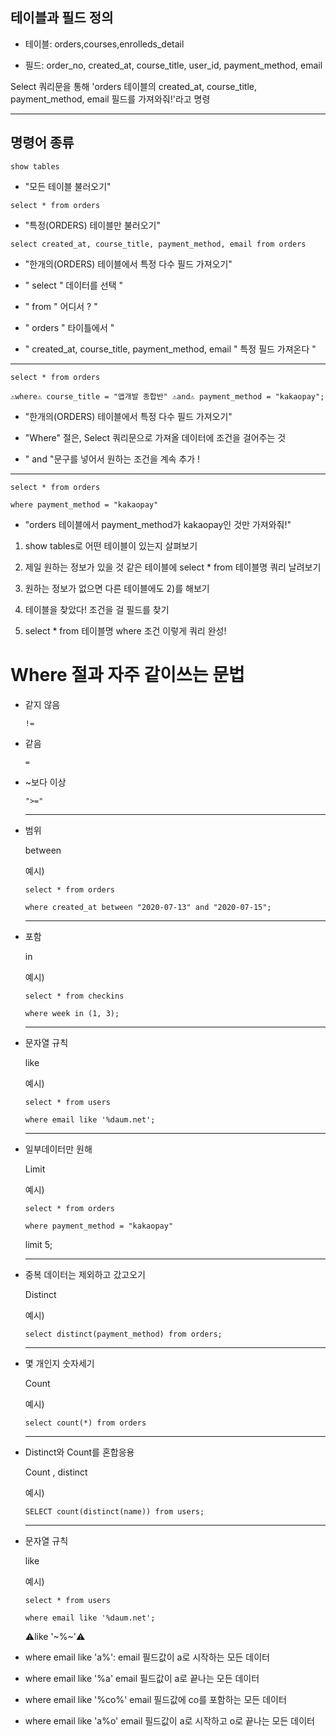 ## 테이블과 필드 정의

- 테이블: orders,courses,enrolleds_detail 
        

- 필드: order_no, created_at, course_title, user_id, payment_method, email 


Select 쿼리문을 통해 'orders 테이블의 created_at, course_title, payment_method, email 필드를 가져와줘!'라고 명령
















-----------------------------------------------------------------------------------------------------------------------------------





## 명령어 종류

```show tables```   

-    "모든 테이블 불러오기"





```select * from orders```    

- "특정(ORDERS) 테이블만 불러오기"


















```select created_at, course_title, payment_method, email from orders```

- "한개의(ORDERS) 테이블에서 특정 다수 필드 가져오기"



- "  select  " 데이터를 선택 "
- "   from  " 어디서 ?   "
- "  orders  " 타이틀에서  " 
- "  created_at, course_title, payment_method, email      "  특정 필드 가져온다  "



-----------------------------------------------------------------------------------------------------------------------------------





```select * from orders```



```⚠️where⚠️ course_title = "앱개발 종합반" ⚠️and⚠️ payment_method = "kakaopay";```


- "한개의(ORDERS) 테이블에서 특정 다수 필드 가져오기"



- "Where" 절은, Select 쿼리문으로 가져올 데이터에 조건을 걸어주는 것




- "  and  "문구를 넣어서 원하는 조건을 계속 추가  !


    
    
    
    
    
   
-----------------------------------------------------------------------------------------------------------------------------------
    
    
    
    
    
    
    

  ```select * from orders```
  
 ```where payment_method = "kakaopay"```
   
- "orders 테이블에서 payment_method가 kakaopay인 것만 가져와줘!"






1) show tables로 어떤 테이블이 있는지 살펴보기

2) 제일 원하는 정보가 있을 것 같은 테이블에 select * from 테이블명 쿼리 날려보기

3) 원하는 정보가 없으면 다른 테이블에도 2)를 해보기

4) 테이블을 찾았다! 조건을 걸 필드를 찾기

5) select * from 테이블명 where 조건 이렇게 쿼리 완성!



















# Where 절과 자주 같이쓰는 문법




- 같지 않음


    ```!=```
    
    
    


- 같음

    ```=```






- ~보다 이상


    ```">="```
    
    ---------------------------------------------------------------------------------------------------------------------------------
    
    
    
    
    
    
 - 범위


     
    between
    
    예시)
    
    ```select * from orders```

    ```where created_at between "2020-07-13" and "2020-07-15";```
    
    
    
    ---------------------------------------------------------------------------------------------------------------------------------
    

    
    
    
    


- 포함


     
    in
    
    예시)
    
    ```select * from checkins``` 
    
    ```where week in (1, 3);```
    
    
    
    
    
     
    ---------------------------------------------------------------------------------------------------------------------------------
    

   
  

- 문자열 규칙


     
    like
    
    예시)
    
    ```select * from users``` 
    
    ```where email like '%daum.net';```





    ---------------------------------------------------------------------------------------------------------------------------------
    


  
  
  
  







- 일부데이터만 원해




     
    Limit
    
    예시)
    
    ```select * from orders``` 
  
    ```where payment_method = "kakaopay"```
  
    limit 5;





  
    ---------------------------------------------------------------------------------------------------------------------------------
    

  





-  중복 데이터는 제외하고 갔고오기

  




     
    Distinct
    
    예시)
    
    ```select distinct(payment_method) from orders;```
  
  







    ---------------------------------------------------------------------------------------------------------------------------------
    
    
    
  





-  몇 개인지 숫자세기

 




     
    Count
    
    예시)
    
    ```select count(*) from orders```
  
  







  

  
    ---------------------------------------------------------------------------------------------------------------------------------
    
    

    
  

-  Distinct와 Count를 혼합응용






     
    Count , distinct
    
    예시)
    
    ```SELECT count(distinct(name)) from users;```
  
  






    ---------------------------------------------------------------------------------------------------------------------------------
    


- 문자열 규칙


     
    like
    
    예시)
    
    ```select * from users ```
    
    ```where email like '%daum.net';```



     ⚠️like '~%~'⚠️
- where email like 'a%': email 필드값이 a로 시작하는 모든 데이터
- where email like '%a' email 필드값이 a로 끝나는 모든 데이터
- where email like '%co%' email 필드값에 co를 포함하는 모든 데이터
- where email like 'a%o' email 필드값이 a로 시작하고 o로 끝나는 모든 데이터



























